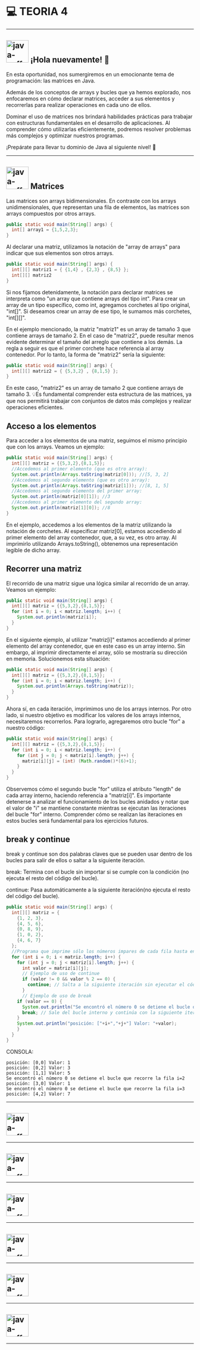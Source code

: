 # :computer: TEORIA 4

---

## <img width="60" height="60" src="https://img.icons8.com/plasticine/60/java-coffee-cup-logo.png" alt="java-coffee-cup-logo"/> ¡Hola nuevamente! 👋

En esta oportunidad, nos sumergiremos en un emocionante tema de programación: las matrices en Java.

Además de los conceptos de arrays y bucles que ya hemos explorado, nos enfocaremos en cómo declarar matrices, acceder a sus elementos y recorrerlas para realizar operaciones en cada uno de ellos.

Dominar el uso de matrices nos brindará habilidades prácticas para trabajar con estructuras fundamentales en el desarrollo de aplicaciones. Al comprender cómo utilizarlas eficientemente, podremos resolver problemas más complejos y optimizar nuestros programas.

¡Prepárate para llevar tu dominio de Java al siguiente nivel! 🚀

---

## <img width="60" height="60" src="https://img.icons8.com/plasticine/60/java-coffee-cup-logo.png" alt="java-coffee-cup-logo"/> Matrices

Las matrices son arrays bidimensionales. En contraste con los arrays unidimensionales, que representan una fila de elementos, las matrices son arrays
compuestos por otros arrays.

```jAVA
public static void main(String[] args) {
  int[] array1 = {1,5,2,3};
}
```

Al declarar una matriz, utilizamos la notación de "array de arrays" para indicar que sus elementos son otros arrays.

```Java
public static void main(String[] args) {
  int[][] matriz1 = { {1,4} , {2,3} , {8,5} };
  int[][] matriz2
}
```

Si nos fijamos detenidamente, la notación para declarar matrices se interpreta
como "un array que contiene arrays del tipo int". Para crear un array de un tipo
específico, como int, agregamos corchetes al tipo original, "int[]". Si deseamos
crear un array de ese tipo, le sumamos más corchetes, "int[][]".

En el ejemplo mencionado, la matriz "matriz1" es un array de tamaño 3 que
contiene arrays de tamaño 2. En el caso de "matriz2", puede resultar menos
evidente determinar el tamaño del arreglo que contiene a los demás. La regla a
seguir es que el primer corchete hace referencia al array contenedor. Por lo tanto,
la forma de "matriz2" sería la siguiente:

```Java
public static void main(String[] args) {
  int[][] matriz2 = { {5,3,2} , {8,1,5} };
}
```

En este caso, "matriz2" es un array de tamaño 2 que contiene arrays de tamaño 3.
💡Es fundamental comprender esta estructura de las matrices, ya que nos
permitirá trabajar con conjuntos de datos más complejos y realizar operaciones
eficientes.

## Acceso a los elementos

Para acceder a los elementos de una matriz, seguimos el mismo principio que
con los arrays. Veamos un ejemplo:

```Java
public static void main(String[] args) {
  int[][] matriz = {{5,3,2},{8,1,5}};
  //Accedemos al primer elemento (que es otro array):
  System.out.println(Arrays.toString(matriz[0])); //[5, 3, 2]
  //Accedemos al segundo elemento (que es otro array):
  System.out.println(Arrays.toString(matriz[1])); //[8, 1, 5]
  //Accedemos al segundo elemento del primer array:
  System.out.println(matriz[0][1]); //3
  //Accedemos al primer elemento del segundo array:
  System.out.println(matriz[1][0]); //8
}
```

En el ejemplo, accedemos a los elementos de la matriz utilizando la notación de
corchetes. Al especificar matriz[0], estamos accediendo al primer elemento del
array contenedor, que, a su vez, es otro array. Al imprimirlo utilizando
Arrays.toString(), obtenemos una representación legible de dicho array.

## Recorrer una matriz

El recorrido de una matriz sigue una lógica similar al recorrido de un array.
Veamos un ejemplo:

```Java
public static void main(String[] args) {
  int[][] matriz = {{5,3,2},{8,1,5}};
  for (int i = 0; i < matriz.length; i++) {
    System.out.println(matriz[i]);
  }
}
```

En el siguiente ejemplo, al utilizar "matriz[i]" estamos accediendo al primer
elemento del array contenedor, que en este caso es un array interno. Sin
embargo, al imprimir directamente el array, sólo se mostraría su dirección en
memoria. Solucionemos esta situación:

```Java
public static void main(String[] args) {
  int[][] matriz = {{5,3,2},{8,1,5}};
  for (int i = 0; i < matriz.length; i++) {
    System.out.println(Arrays.toString(matriz));
  }
}
```

Ahora sí, en cada iteración, imprimimos uno de los arrays internos.
Por otro lado, si nuestro objetivo es modificar los valores de los arrays internos,
necesitaremos recorrerlos. Para lograrlo, agregaremos otro bucle "for" a nuestro
código:


```Java
public static void main(String[] args) {
  int[][] matriz = {{5,3,2},{8,1,5}};
  for (int i = 0; i < matriz.length; i++) {
    for (int j = 0; j < matriz[i].length; j++) {
      matriz[i][j] = (int) (Math.random()*(6)+1);
    }
  }
}
```

Observemos cómo el segundo bucle "for" utiliza el atributo "length" de cada array
interno, haciendo referencia a "matriz[i]". Es importante detenerse a analizar el
funcionamiento de los bucles anidados y notar que el valor de "i" se mantiene
constante mientras se ejecutan las iteraciones del bucle "for" interno.
Comprender cómo se realizan las iteraciones en estos bucles será fundamental
para los ejercicios futuros.

## break y continue

break y continue son dos palabras claves que se pueden usar dentro de los
bucles para salir de ellos o saltar a la siguiente iteración.

break: Termina con el bucle sin importar si se cumple con la condición (no
ejecuta el resto del código del bucle).

continue: Pasa automáticamente a la siguiente iteración(no ejecuta el resto del
código del bucle). 


```Java
public static void main(String[] args) {
  int[][] matriz = {
    {1, 2, 3},
    {4, 5, 6},
    {0, 8, 9},
    {1, 0, 2},
    {4, 6, 7}
  };
  //Programa que imprime sólo los números impares de cada fila hasta encontrar el primer 0.
  for (int i = 0; i < matriz.length; i++) {
    for (int j = 0; j < matriz[i].length; j++) {
      int valor = matriz[i][j];
      // Ejemplo de uso de continue
      if (valor != 0 && valor % 2 == 0) {
        continue; // Salta a la siguiente iteración sin ejecutar el código restante dentro del bucle interno
      }
      // Ejemplo de uso de break
    if (valor == 0) {
      System.out.println("Se encontró el número 0 se detiene el bucle que recorre la fila i="+i);
      break; // Sale del bucle interno y continúa con la siguiente iteración del bucle externo
    }
    System.out.println("posición: ["+i+","+j+"] Valor: "+valor);
    }
  }
}
```

CONSOLA:
```
posición: [0,0] Valor: 1
posición: [0,2] Valor: 3
posición: [1,1] Valor: 5
Se encontró el número 0 se detiene el bucle que recorre la fila i=2
posición: [3,0] Valor: 1
Se encontró el número 0 se detiene el bucle que recorre la fila i=3
posición: [4,2] Valor: 7
```

---

## <img width="60" height="60" src="https://img.icons8.com/plasticine/60/java-coffee-cup-logo.png" alt="java-coffee-cup-logo"/>

---

## <img width="60" height="60" src="https://img.icons8.com/plasticine/60/java-coffee-cup-logo.png" alt="java-coffee-cup-logo"/>

---

## <img width="60" height="60" src="https://img.icons8.com/plasticine/60/java-coffee-cup-logo.png" alt="java-coffee-cup-logo"/>

---

## <img width="60" height="60" src="https://img.icons8.com/plasticine/60/java-coffee-cup-logo.png" alt="java-coffee-cup-logo"/>

---

## <img width="60" height="60" src="https://img.icons8.com/plasticine/60/java-coffee-cup-logo.png" alt="java-coffee-cup-logo"/>

---

## <img width="60" height="60" src="https://img.icons8.com/plasticine/60/java-coffee-cup-logo.png" alt="java-coffee-cup-logo"/>

---
